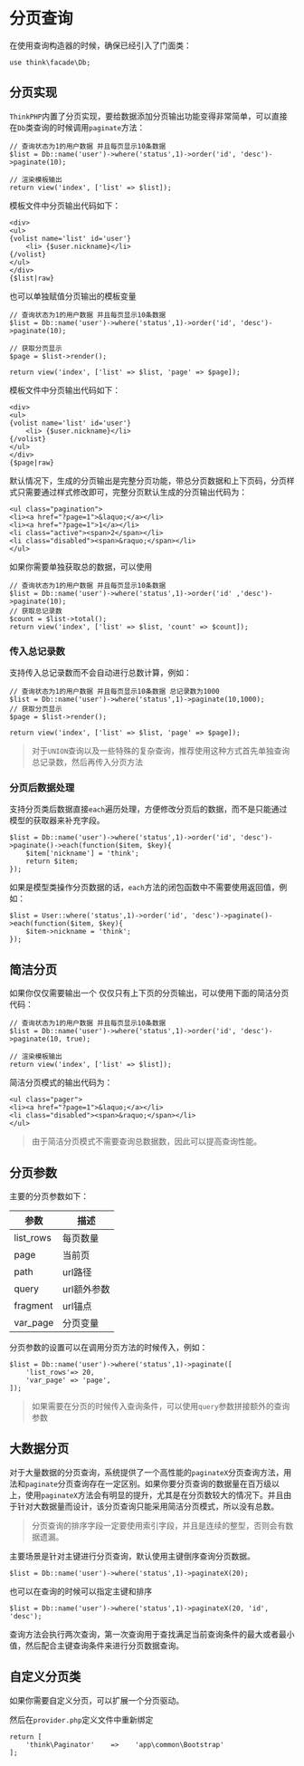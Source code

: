 # 分页查询

在使用查询构造器的时候，确保已经引入了门面类：

```
use think\facade\Db;
```

## 分页实现

`ThinkPHP`内置了分页实现，要给数据添加分页输出功能变得非常简单，可以直接在`Db`类查询的时候调用`paginate`方法：

```
// 查询状态为1的用户数据 并且每页显示10条数据
$list = Db::name('user')->where('status',1)->order('id', 'desc')->paginate(10);

// 渲染模板输出
return view('index', ['list' => $list]);
```

模板文件中分页输出代码如下：

```
<div>
<ul>
{volist name='list' id='user'}
    <li> {$user.nickname}</li>
{/volist}
</ul>
</div>
{$list|raw}
```

也可以单独赋值分页输出的模板变量

```
// 查询状态为1的用户数据 并且每页显示10条数据
$list = Db::name('user')->where('status',1)->order('id', 'desc')->paginate(10);

// 获取分页显示
$page = $list->render();

return view('index', ['list' => $list, 'page' => $page]);
```

模板文件中分页输出代码如下：

```
<div>
<ul>
{volist name='list' id='user'}
    <li> {$user.nickname}</li>
{/volist}
</ul>
</div>
{$page|raw}
```

默认情况下，生成的分页输出是完整分页功能，带总分页数据和上下页码，分页样式只需要通过样式修改即可，完整分页默认生成的分页输出代码为：

```
<ul class="pagination">
<li><a href="?page=1">&laquo;</a></li>
<li><a href="?page=1">1</a></li>
<li class="active"><span>2</span></li>
<li class="disabled"><span>&raquo;</span></li>
</ul>
```

如果你需要单独获取总的数据，可以使用

```
// 查询状态为1的用户数据 并且每页显示10条数据
$list = Db::name('user')->where('status',1)->order('id' ,'desc')->paginate(10);
// 获取总记录数
$count = $list->total();
return view('index', ['list' => $list, 'count' => $count]);
```

### 传入总记录数

支持传入总记录数而不会自动进行总数计算，例如：

```
// 查询状态为1的用户数据 并且每页显示10条数据 总记录数为1000
$list = Db::name('user')->where('status',1)->paginate(10,1000);
// 获取分页显示
$page = $list->render();

return view('index', ['list' => $list, 'page' => $page]);
```

> 对于`UNION`查询以及一些特殊的复杂查询，推荐使用这种方式首先单独查询总记录数，然后再传入分页方法

### 分页后数据处理

支持分页类后数据直接`each`遍历处理，方便修改分页后的数据，而不是只能通过模型的获取器来补充字段。

```
$list = Db::name('user')->where('status',1)->order('id', 'desc')->paginate()->each(function($item, $key){
    $item['nickname'] = 'think';
    return $item;
});
```

如果是模型类操作分页数据的话，`each`方法的闭包函数中不需要使用返回值，例如：

```
$list = User::where('status',1)->order('id', 'desc')->paginate()->each(function($item, $key){
    $item->nickname = 'think';
});
```

## 简洁分页

如果你仅仅需要输出一个 仅仅只有上下页的分页输出，可以使用下面的简洁分页代码：

```
// 查询状态为1的用户数据 并且每页显示10条数据
$list = Db::name('user')->where('status',1)->order('id', 'desc')->paginate(10, true);

// 渲染模板输出
return view('index', ['list' => $list]);
```

简洁分页模式的输出代码为：

```
<ul class="pager">
<li><a href="?page=1">&laquo;</a></li>
<li class="disabled"><span>&raquo;</span></li>
</ul>
```

> 由于简洁分页模式不需要查询总数据数，因此可以提高查询性能。

## 分页参数

主要的分页参数如下：

|参数|描述|
|---|---|
|list_rows|每页数量|
|page|当前页|
|path|url路径|
|query|url额外参数|
|fragment|url锚点|
|var_page|分页变量|

分页参数的设置可以在调用分页方法的时候传入，例如：

```
$list = Db::name('user')->where('status',1)->paginate([
    'list_rows'=> 20,
    'var_page' => 'page',
]);
```

> 如果需要在分页的时候传入查询条件，可以使用`query`参数拼接额外的查询参数

## 大数据分页

对于大量数据的分页查询，系统提供了一个高性能的`paginateX`分页查询方法，用法和`paginate`分页查询存在一定区别。如果你要分页查询的数据量在百万级以上，使用`paginateX`方法会有明显的提升，尤其是在分页数较大的情况下。并且由于针对大数据量而设计，该分页查询只能采用简洁分页模式，所以没有总数。

> 分页查询的排序字段一定要使用索引字段，并且是连续的整型，否则会有数据遗漏。

主要场景是针对主键进行分页查询，默认使用主键倒序查询分页数据。

```
$list = Db::name('user')->where('status',1)->paginateX(20);
```

也可以在查询的时候可以指定主键和排序

```
$list = Db::name('user')->where('status',1)->paginateX(20, 'id', 'desc');
```

查询方法会执行两次查询，第一次查询用于查找满足当前查询条件的最大或者最小值，然后配合主键查询条件来进行分页数据查询。

## 自定义分页类

如果你需要自定义分页，可以扩展一个分页驱动。

然后在`provider.php`定义文件中重新绑定

```
return [
    'think\Paginator'    =>    'app\common\Bootstrap'
];
```